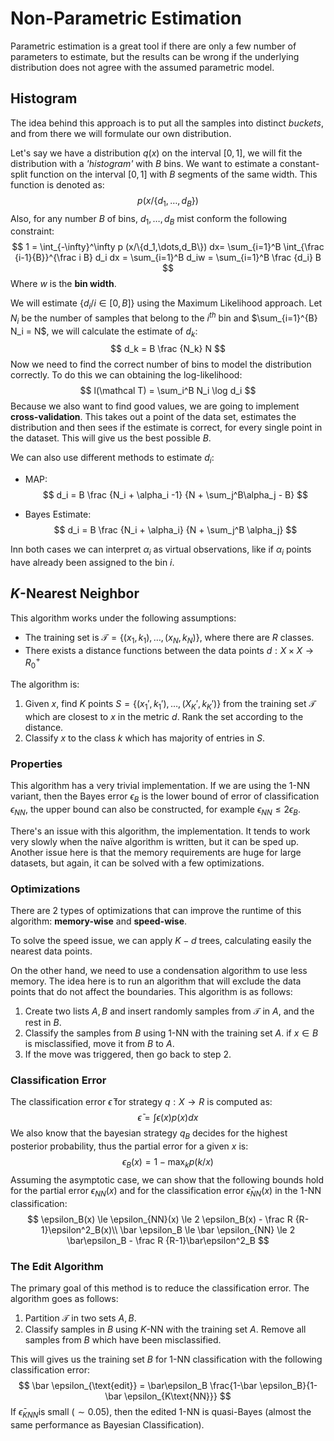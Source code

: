 # Non-Parametric Estimation

Parametric estimation is a great tool if there are only a few number of parameters to estimate, but the results can be wrong if the underlying distribution does not agree with the assumed parametric model.

## Histogram

The idea behind this approach is to put all the samples into distinct *buckets*, and from there we will formulate our own distribution. 

Let's say we have a distribution $q(x)$ on the interval $[0,1]$, we will fit the distribution with a *'histogram'* with $B$ bins. We want to estimate a constant-split function on the interval $[0,1]$ with $B$ segments of the same width. This function is denoted as:
$$
p(x/\{d_1,\dots,d_B\})
$$
Also, for any number $B$ of bins, $d_1,\dots,d_B$ mist conform the following constraint:
$$
1 = \int_{-\infty}^\infty p (x/\{d_1,\dots,d_B\}) dx= \sum_{i=1}^B \int_{\frac {i-1}{B}}^{\frac i B} d_i dx = \sum_{i=1}^B d_iw = \sum_{i=1}^B \frac {d_i} B
$$
Where $w$ is the **bin width**.

We will estimate $\{d_i/i \in [0,B]\}$ using the Maximum Likelihood approach. Let $N_i$ be the number of samples that belong to the $i^{th}$ bin and $\sum_{i=1}^{B} N_i = N$, we will calculate the estimate of $d_k$:
$$
d_k = B \frac {N_k} N
$$
Now we need to find the correct number of bins to model the distribution correctly. To do this we can obtaining the log-likelihood:
$$
l(\mathcal T) = \sum_i^B N_i \log d_i
$$
Because we also want to find good values, we are going to implement **cross-validation**. This takes out a point of the data set, estimates the distribution and then sees if the estimate is correct, for every single point in the dataset. This will give us the best possible $B$.

We can also use different methods to estimate $d_i$:

- MAP: 
  $$
  d_i = B \frac {N_i + \alpha_i -1} {N + \sum_j^B\alpha_j - B}
  $$

- Bayes Estimate:
  $$
  d_i = B \frac {N_i + \alpha_i} {N + \sum_j^B \alpha_j}
  $$

Inn both cases we can interpret $\alpha_i$ as virtual observations, like if $\alpha_i$ points have already been assigned to the bin $i$.

## $K$-Nearest Neighbor

This algorithm works under the following assumptions:

- The training set is $\mathcal T =\{(x_1,k_1),\dots,(x_N,k_N)\}$, where there are $R$ classes.
- There exists a distance functions between the data points $d:X\times X \rightarrow R^+_0$

The algorithm is:

1. Given $x$, find $K$ points $S = \{(x_1',k_1'), \dots,(X_K',k_K')\}$ from the training set $\mathcal T$ which are closest to $x$ in the metric $d$. Rank the set according to the distance.
2. Classify $x$ to the class $k$ which has majority of entries in $S$.

### Properties

This algorithm has a very trivial implementation. If we are using the $1$-NN variant, then the Bayes error $\epsilon_B$ is the lower bound of error of classification $\epsilon_{NN}$, the upper bound can also be constructed, for example $\epsilon_{NN} \le 2 \epsilon_B$.

There's an issue with this algorithm, the implementation. It tends to work very slowly when the naïve algorithm is written, but it can be sped up. Another issue here is that the memory requirements are huge for large datasets, but again, it can be solved with a few optimizations.

### Optimizations

There are 2 types of optimizations that can improve the runtime of this algorithm: **memory-wise** and **speed-wise**.

To solve the speed issue, we can apply $K-d$ trees, calculating easily the nearest data points.

On the other hand, we need to use a condensation algorithm to use less memory. The idea here is to run an algorithm that will exclude the data points that do not affect the boundaries. This algorithm is as follows:

1. Create two lists $A,B$ and insert randomly samples from $\mathcal T$ in $A$, and the rest in $B$.
2. Classify the samples from $B$ using $1$-NN with the training set $A$. if $x\in B$ is misclassified, move it from $B$ to $A$.
3. If the move was triggered, then go back to step 2.

### Classification Error

The classification error $\bar \epsilon$ for strategy $q: X \rightarrow R$ is computed as:
$$
\bar \epsilon = \int \epsilon(x)p(x) dx
$$
 We also know that the bayesian strategy $q_B$ decides for the highest posterior probability, thus the partial error for a given $x$ is:
$$
\epsilon_B(x) = 1 - \max_kp(k/x)
$$
Assuming the asymptotic case, we can show that the following bounds hold for the partial error $\epsilon_{NN}(x)$ and for the classification error $\bar \epsilon_{NN}(x)$ in the $1$-NN classification:
$$
\epsilon_B(x) \le \epsilon_{NN}(x) \le 2 \epsilon_B(x) - \frac R {R-1}\epsilon^2_B(x)\\
\bar \epsilon_B \le \bar \epsilon_{NN} \le  2 \bar\epsilon_B - \frac R {R-1}\bar\epsilon^2_B
$$

### The Edit Algorithm

The primary goal of this method is to reduce the classification error. The algorithm goes as follows:

1. Partition $\mathcal T$ in two sets $A,B$.
2. Classify samples in $B$ using $K$-NN with the training set $A$. Remove all samples from $B$ which have been misclassified.

This will gives us the training set $B$ for $1$-NN classification with the following classification error:
$$
\bar \epsilon_{\text{edit}} = \bar\epsilon_B \frac{1-\bar \epsilon_B}{1-\bar \epsilon_{K\text{NN}}}
$$
If $\bar\epsilon_{KNN}$is small ($\sim 0.05$), then the edited $1$-NN is quasi-Bayes (almost the same performance as Bayesian Classification).

